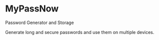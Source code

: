 # MyPassNow
Password Generator and Storage

Generate long and secure passwords and use them on multiple devices.
